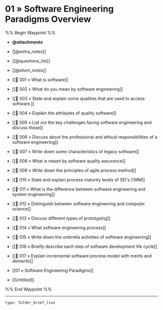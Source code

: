 # 01 » Software Engineering Paradigms Overview

%% Begin Waypoint %%
- **@attachments**

- [[@extra_notes]]
- [[@questions_list]]
- [[@short_notes]]
- [[📘 001 » What is software]]
- [[📘 002 » What do you mean by software engineering]]
- [[📘 003 » State and explain some qualities that are used to access software.]]
- [[📘 004 » Explain the attributes of quality software]]
- [[📘 005 » List out the key challenges facing software engineering and discuss those]]
- [[📘 006 » Discuss about the professional and ethical responsibilities of a software engineering]]
- [[📘 007 » Write down some characteristics of legacy software]]
- [[📘 008 » What is meant by software quality assurance]]
- [[📘 009 » Write down the principles of agile process method]]
- [[📘 010 » State and explain process maturity levels of SEI's CMM]]
- [[📘 011 » What is the difference between software engineering and system engineering]]
- [[📘 012 » Distinguish between software engineering and computer science]]
- [[📘 013 » Discuss different types of prototyping]]
- [[📘 014 » What software engineering process]]
- [[📘 015 » Write down the umbrella activities of software engineering]]
- [[📘 016 » Briefly describe each step of software development life cycle]]
- [[📘 017 » Explain incremental software process model with merits and demerits]]
- [[01 » Software Engineering Paradigms]]
- [[Untitled]]

%% End Waypoint %%

---
 
```ccard
type: folder_brief_live
```
 
